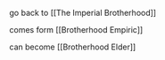 go back to [[The Imperial Brotherhood]]

comes form [[Brotherhood Empiric]]

can become [[Brotherhood Elder]]